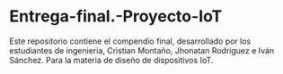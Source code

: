 # Entrega-final.-Proyecto-IoT
Este repositorio contiene el compendio final, desarrollado por los estudiantes de ingenieria, Cristian Montaño, Jhonatan Rodríguez e Iván Sánchez. Para la materia de diseño de dispositivos IoT.
